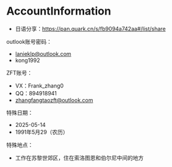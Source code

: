 # AccountInformation

- 日语分享：https://pan.quark.cn/s/fb9094a742aa#/list/share

outlook账号密码：

- lanieklp@outlook.com
- kong1992

ZFT账号：
- VX：Frank_zhang0
- QQ：894918941
- zhangfangtaozft@outlook.com

特殊日期：

- 2025-05-14
- 1991年5月29（农历）

特殊地点：

- 工作在苏黎世郊区，住在索洛图恩和伯尔尼中间的地方
